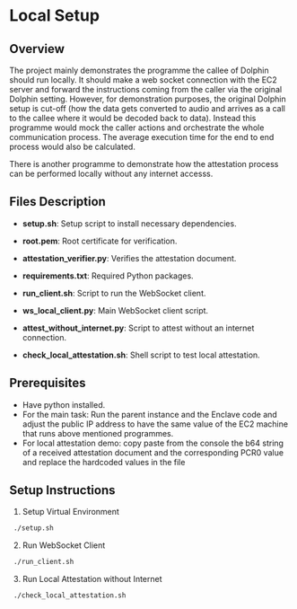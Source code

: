 # Local Setup

## Overview

The project mainly demonstrates the programme the callee of Dolphin should run locally. It should make a web socket connection with the EC2 server and forward the instructions coming from the caller via the original Dolphin setting. However, for demonstration purposes, the original Dolphin setup is cut-off (how the data gets converted to audio and arrives as a call to the callee where it would be decoded back to data). Instead this programme would mock the caller actions and orchestrate the whole communication process. The average execution time for the end to end process would also be calculated.

There is another programme to demonstrate how the attestation process can be performed locally without any internet accesss.

## Files Description

- **setup.sh**: Setup script to install necessary dependencies.
- **root.pem**: Root certificate for verification.
- **attestation_verifier.py**: Verifies the attestation document.
- **requirements.txt**: Required Python packages.
- **run_client.sh**: Script to run the WebSocket client.
- **ws_local_client.py**: Main WebSocket client script.

- **attest_without_internet.py**: Script to attest without an internet connection.
- **check_local_attestation.sh**: Shell script to test local attestation.

## Prerequisites 

- Have python installed.
- For the main task: Run the parent instance and the Enclave code and adjust the public IP address to have the same value of the EC2 machine that runs above mentioned programmes.
- For local attestation demo: copy paste from the console the b64 string of a received attestation document and the corresponding PCR0 value and replace the hardcoded values in the file

## Setup Instructions

1. Setup Virtual Environment

```sh
 ./setup.sh
```

2. Run WebSocket Client

```sh
 ./run_client.sh
```

3. Run Local Attestation without Internet

```sh
 ./check_local_attestation.sh
```

